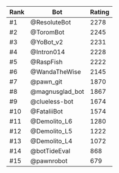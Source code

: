 Rank|Bot|Rating
---|---|---
#1|@ResoluteBot|2278
#2|@ToromBot|2245
#3|@YoBot_v2|2231
#4|@Intron014|2228
#5|@RaspFish|2222
#6|@WandaTheWise|2145
#7|@pawn_git|1870
#8|@magnusglad_bot|1867
#9|@clueless-bot|1674
#10|@FataliiBot|1574
#11|@Demolito_L6|1280
#12|@Demolito_L5|1222
#13|@Demolito_L4|1072
#14|@botTideEval|868
#15|@pawnrobot|679
